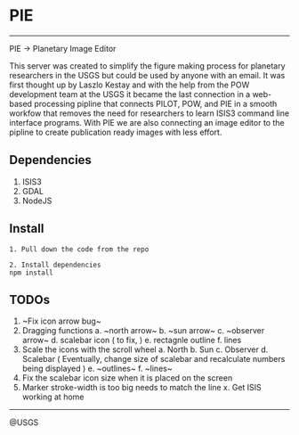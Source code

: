 # PIE
-------------
PIE -> Planetary Image Editor

This server was created to simplify the figure making process for planetary researchers in the USGS but could be used by anyone with an email. It was first thought up by Laszlo Kestay and with the help from the POW development team at the USGS it became the last connection in a web-based processing pipline that connects PILOT, POW, and PIE in a smooth workfow that removes the need for researchers to learn ISIS3 command line interface programs. With PIE we are also connecting an image editor to the pipline to create publication ready images with less effort.

## Dependencies
1. ISIS3
2. GDAL
3. NodeJS

## Install
```
1. Pull down the code from the repo

2. Install dependencies
npm install
```

## TODOs
1. ~Fix icon arrow bug~
2. Dragging functions
    a. ~north arrow~
    b. ~sun arrow~
    c. ~observer arrow~
    d. scalebar icon ( to fix, )
    e. rectagnle outline
    f. lines
3. Scale the icons with the scroll wheel
    a. North
    b. Sun
    c. Observer
    d. Scalebar ( Eventually, change size of scalebar and recalculate numbers being displayed )
    e. ~outlines~
    f. ~lines~
4. Fix the scalebar icon size when it is placed on the screen
5. Marker stroke-width is too big needs to match the line
x. Get ISIS working at home
-----------------------
@USGS